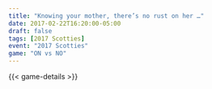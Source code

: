 ```yaml
---
title: "Knowing your mother, there’s no rust on her …"
date: 2017-02-22T16:20:00-05:00
draft: false
tags: [2017 Scotties]
event: "2017 Scotties"
game: "ON vs NO"
---
```

{{< game-details >}}
<!--more--> 